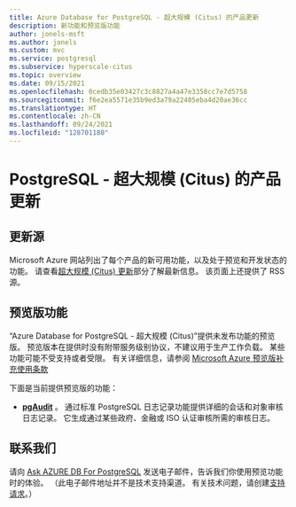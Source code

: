 ```yaml
---
title: Azure Database for PostgreSQL - 超大规模 (Citus) 的产品更新
description: 新功能和预览版功能
author: jonels-msft
ms.author: jonels
ms.custom: mvc
ms.service: postgresql
ms.subservice: hyperscale-citus
ms.topic: overview
ms.date: 09/15/2021
ms.openlocfilehash: 0cedb35e03427c3c8827a4a47e3358cc7e7d5758
ms.sourcegitcommit: f6e2ea5571e35b9ed3a79a22485eba4d20ae36cc
ms.translationtype: HT
ms.contentlocale: zh-CN
ms.lasthandoff: 09/24/2021
ms.locfileid: "128701180"
---
```

# <a name="product-updates-for-postgresql---hyperscale-citus"></a>PostgreSQL - 超大规模 (Citus) 的产品更新

## <a name="updates-feed"></a>更新源

Microsoft Azure 网站列出了每个产品的新可用功能，以及处于预览和开发状态的功能。 请查看[超大规模 (Citus) 更新](https://azure.microsoft.com/updates/?category=databases&query=citus)部分了解最新信息。 该页面上还提供了 RSS 源。

## <a name="features-in-preview"></a>预览版功能

“Azure Database for PostgreSQL - 超大规模 (Citus)”提供未发布功能的预览版。 预览版本在提供时没有附带服务级别协议，不建议用于生产工作负载。 某些功能可能不受支持或者受限。  有关详细信息，请参阅 [Microsoft Azure 预览版补充使用条款](https://azure.microsoft.com/support/legal/preview-supplemental-terms/)

下面是当前提供预览版的功能：

* **[pgAudit](concepts-hyperscale-audit.md)** 。 通过标准 PostgreSQL 日志记录功能提供详细的会话和对象审核日志记录。 它生成通过某些政府、金融或 ISO 认证审核所需的审核日志。

## <a name="contact-us"></a>联系我们

请向 [Ask AZURE DB For PostgreSQL](mailto:AskAzureDBforPostgreSQL@service.microsoft.com) 发送电子邮件，告诉我们你使用预览功能时的体验。
（此电子邮件地址并不是技术支持渠道。 有关技术问题，请创建[支持请求](https://ms.portal.azure.com/#blade/Microsoft_Azure_Support/HelpAndSupportBlade/newsupportrequest)。）
